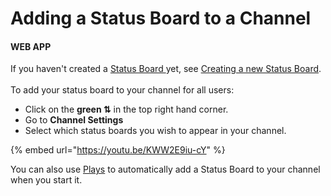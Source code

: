 # Adding a Status Board to a Channel

#### WEB APP

If you haven't created a [Status Board ](./)yet, see [Creating a new Status Board](creating-a-new-status-board/).\
\
To add your status board to your channel for all users:

* Click on the **green ⇅** in the top right hand corner.
* Go to **Channel Settings**
* Select which status boards you wish to appear in your channel. 

{% embed url="https://youtu.be/KWW2E9iu-cY" %}

You can also use [Plays](../plays/) to automatically add a Status Board to your channel when you start it.
